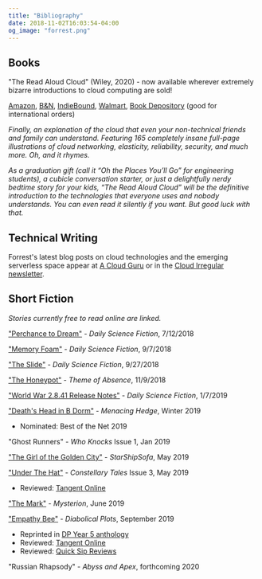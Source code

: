 ```yaml
---
title: "Bibliography"
date: 2018-11-02T16:03:54-04:00
og_image: "forrest.png"
---
```


## Books

"The Read Aloud Cloud" (Wiley, 2020) - now available wherever extremely bizarre introductions to cloud computing are sold!

[Amazon](https://www.amazon.com/Read-Aloud-Cloud-Innocents-Inside/dp/1119677629/), [B&N](https://www.barnesandnoble.com/w/the-read-aloud-cloud-forrest-brazeal/1136500703), [IndieBound](https://www.indiebound.org/book/9781119677628), [Walmart](https://www.walmart.com/ip/The-Read-Aloud-Cloud-An-Innocent-s-Guide-to-the-Tech-Inside-Paperback/679980711), [Book Depository](https://www.bookdepository.com/The-Read-Aloud-Cloud/9781119677628) (good for international orders)

*Finally, an explanation of the cloud that even your non-technical friends and family can understand. Featuring 165 completely insane full-page illustrations of cloud networking, elasticity, reliability, security, and much more. Oh, and it rhymes.* 

*As a graduation gift (call it “Oh the Places You’ll Go” for engineering students), a cubicle conversation starter, or just a delightfully nerdy bedtime story for your kids, “The Read Aloud Cloud” will be the definitive introduction to the technologies that everyone uses and nobody understands. You can even read it silently if you want. But good luck with that.*

## Technical Writing
Forrest's latest blog posts on cloud technologies and the emerging serverless space appear at [A Cloud Guru](https://acloudguru.com/blog/author/forrest-brazeal) or in the [Cloud Irregular newsletter](https://cloudirregular.substack.com/).

## Short Fiction
*Stories currently free to read online are linked.*

["Perchance to Dream"](https://dailysciencefiction.com/science-fiction/biotech/forrest-brazeal/perchance-to-dream-SF) - *Daily Science Fiction*, 7/12/2018

["Memory Foam"](https://dailysciencefiction.com/science-fiction/biotech/forrest-brazeal/memory-foam) - *Daily Science Fiction*, 9/7/2018

["The Slide"](https://dailysciencefiction.com/science-fiction/other-worlds-sf/forrest-brazeal/the-slide) - *Daily Science Fiction*, 9/27/2018

["The Honeypot"](http://www.themeofabsence.com/2018/11/the-honeypot-by-forrest-brazeal/) - *Theme of Absence*, 11/9/2018

["World War 2.8.41 Release Notes"](https://dailysciencefiction.com/science-fiction/future-societies/forrest-brazeal/world-war-2841-release-notes) - *Daily Science Fiction*, 1/7/2019

["Death's Head in B Dorm"](https://menacinghedge.com/winter2019/entry-brazeal.php) - *Menacing Hedge*, Winter 2019
  
  - Nominated: Best of the Net 2019

"Ghost Runners" - *Who Knocks* Issue 1, Jan 2019

["The Girl of the Golden City"](http://www.starshipsofa.com/blog/2019/05/08/starshipsofa-no-587-forrest-brazeal/) - *StarShipSofa*, May 2019

["Under The Hat"](http://constellary.com/blog-post/fiction-under-the-hat/) - *Constellary Tales* Issue 3, May 2019
  
  - Reviewed: [Tangent Online](https://www.tangentonline.com/e-market-quarterly-reviewsmenu-267/302-constellary-tales/4184-constellary-tales-3-may-2019)

["The Mark"](https://www.mysteriononline.com/2019/06/the-mark.html) - *Mysterion*, June 2019

["Empathy Bee"](https://www.diabolicalplots.com/dp-fiction-55a-empathy-bee-by-forrest-brazeal/) - *Diabolical Plots*, September 2019 

  - Reprinted in [DP Year 5 anthology](https://www.amazon.com/Diabolical-Plots-Year-FIve-Anthology-ebook/dp/B07NNJWSPC)
  - Reviewed: [Tangent Online](https://www.tangentonline.com/e-market-monthly-reviewsmenu-265/279-diabolical-plots/4284-diabolical-plots-55-september-2019)
  - Reviewed: [Quick Sip Reviews](https://quicksipreviews.blogspot.com/2019/09/quick-sips-diabolical-plots-55.html)

"Russian Rhapsody" - *Abyss and Apex*, forthcoming 2020
